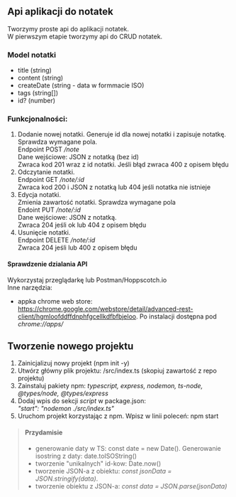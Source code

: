 ## Api aplikacji do notatek
Tworzymy proste api do aplikacji notatek.  
W pierwszym etapie tworzymy api do CRUD notatek.
### Model notatki
- title (string)
- content (string)
- createDate  (string - data w formmacie ISO)
- tags (string[])
- id? (number)
### Funkcjonalności:  
1. Dodanie nowej notatki.
Generuje id dla nowej notatki i zapisuje notatkę. Sprawdza wymagane pola.   
Endpoint POST */note*  
Dane wejściowe: JSON z notatką (bez id)  
Zwraca kod 201 wraz z id notatki. Jeśli błąd zwraca 400 z opisem błędu
2. Odczytanie notatki.  
Endpoint GET */note/:id*  
Zwraca kod 200 i JSON z notatką lub 404 jeśli notatka nie istnieje  
3. Edycja notatki.  
Zmienia zawartość notatki. Sprawdza wymagane pola  
Endoint PUT */note/:id*  
Dane wejściowe: JSON z notatką.  
Zwraca 204 jeśli ok lub 404 z opisem błędu  
4. Usunięcie notatki.  
Endpoint DELETE */note/:id*  
Zwraca 204 jeśli lub 400 z opisem błędu  
#### Sprawdzenie dzialania API
Wykorzystaj przeglądarkę lub Postman/Hoppscotch.io  
Inne narzędzia:  
- appka chrome web store: https://chrome.google.com/webstore/detail/advanced-rest-client/hgmloofddffdnphfgcellkdfbfbjeloo. Po instalacji dostępna pod *chrome://apps/*

## Tworzenie nowego projektu
1. Zainicjalizuj nowy projekt (npm init -y)
2. Utwórz główny plik projektu: /src/index.ts (skopiuj zawartość z repo projektu)
2. Zainstaluj pakiety npm: *typescript, express, nodemon, ts-node, @types/node, @types/express*
3. Dodaj wpis do sekcji *script* w package.json:  
 *"start": "nodemon ./src/index.ts"*
3. Uruchom projekt korzystając z npm. Wpisz w linii poleceń: npm start
> #### Przydamisie
> - generowanie daty w TS: const date = new Date(). Generowanie isostring z daty: date.toISOString()
> - tworzenie "unikalnych" id-kow: Date.now()
> - tworzenie JSON-a z obiektu: *const jsonData = JSON.stringify(data)*. 
> - tworzenie obiektu z JSON-a: *const data = JSON.parse(jsonData)*
